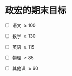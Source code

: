 # 政宏的期末目标

- [ ] 语文 $\geq 100$

- [ ] 数学 $\geq 130$

- [ ] 英语 $\geq 115$

- [ ] 物理 $\geq 85$

- [ ] 其他课 $\geq 60$
